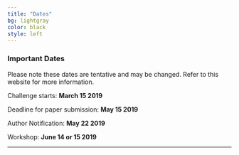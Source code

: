 ```yaml
---
title: "Dates"
bg: lightgray
color: black
style: left
---
```


### Important Dates

Please note these dates are tentative and may be changed.
Refer to this website for more information.


Challenge starts: **March 15 2019**

Deadline for paper submission: **May 15 2019**

Author Notification: **May 22 2019**

Workshop: **June 14 or 15 2019**

* * *
